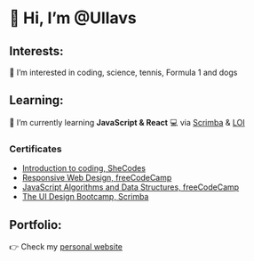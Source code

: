 # 👋 Hi, I’m @Ullavs

## Interests:
👀 I’m interested in coding, science, tennis, Formula 1 and dogs

## Learning:
🌱 I’m currently learning **JavaScript & React**
💻 via [Scrimba](https://scrimba.com) & [LOI](https://www.loi.nl/n-3374-hbo-programmeren-in-javascript)

### Certificates
- [Introduction to coding, SheCodes](https://www.shecodes.io/certificates/af3c717e8a247f24835e4a2ca1dd795c)
- [Responsive Web Design, freeCodeCamp](https://www.freecodecamp.org/certification/ullavs/responsive-web-design)
- [JavaScript Algorithms and Data Structures, freeCodeCamp](https://www.freecodecamp.org/certification/ullavs/javascript-algorithms-and-data-structures)
- [The UI Design Bootcamp, Scrimba](https://scrimba.com/certificate/uYPN6zcN/gdesignbootcamp)

## Portfolio:
👉 Check my [personal website](https://ullavs.nl)
